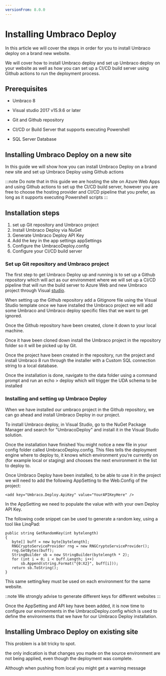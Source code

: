 ```yaml
---
versionFrom: 8.0.0
---
```


# Installing Umbraco Deploy

In this article we will cover the steps in order for you to install Umbraco deploy on a brand new website.

We will cover how to install Umbraco deploy and set up Umbraco deploy on your website as well as how you can set up a CI/CD build server using Github actions to run the deployment process.

## Prerequisites

* Umbraco 8

* Visual studio 2017 v15.9.6 or later

* Git and Github repository

* CI/CD or Build Server that supports executing Powershell

* SQL Server Database

## Installing Umbraco Deploy on a new site

In this guide we will show how you can install Umbraco Deploy on a brand new site and set up Umbraco Deploy using Github actions

:::note
Do note that in this guide we are hosting the site on Azure Web Apps and using Github actions to set up the CI/CD build server, however you are free to choose the hosting provider and CI/CD pipeline that you prefer,
as long as it supports executing Powershell scripts
:::

## Installation steps

1. set up Git repository and Umbraco project
2. Install Umbraco Deploy via NuGet
3. Generate Umbraco Deploy API Key
4. Add the key in the app settings appSettings
5. Configure the UmbracoDeploy.config
6. Configure your CI/CD build server

### Set up Git repository and Umbraco project

The first step to get Umbraco Deploy up and running is to set up a  Github repository which will act as our environment where we will set up a CI/CD pipeline that will run the build server to Azure Web and new Umbraco project through Visual [studio](https://our.umbraco.com/documentation/Getting-Started/Setup/Install/install-umbraco-with-nuget).

When setting up the Github repository add a Gitignore file using the Visual Studio template once we have installed the Umbraco project we will add some Umbraco and Umbraco deploy specific files that we want to get ignored.

Once the Github repository have been created, clone it down to your local machine.

Once it have been cloned down install the Umbraco project in the repository folder so it will be picked up by Git.

Once the project have been created in the repository, run the project and install Umbraco 8 run through the installer with a Custom SQL connection string to a local database.

Once the installation is done, navigate to the data folder using a command prompt and run an echo > deploy which will trigger the UDA schema to be installed

### Installing and setting up Umbraco Deploy

When we have installed our umbraco project in the Github repository, we can go ahead and install Umbraco Deploy in our project.

To install Umbraco deploy, in Visual Studio, go to the NuGet Package Manager and search for "UmbracoDeploy" and install it in the Visual Studio solution.

Once the installation have finished You might notice a new file in your config folder called UmbracoDeploy.config. This files tells the deployment engine where to deploy to, it knows which environment you’re currently on (for example local or staging) and chooses the next environment in the list to deploy to.

Once Umbraco Deploy have been installed, to be able to use it in the project we will need to add the following AppSetting to the Web.Config of the project:

```
<add key="Umbraco.Deploy.ApiKey" value="YourAPIKeyHere" /> 
```

In the AppSetting we need to populate the value with with your own Deploy API Key.

The following code snippet can be used to generate a random key, using a tool like LinqPad:
```
public string GetRandomKey(int bytelength)
{
   byte[] buff = new byte[bytelength];
   RNGCryptoServiceProvider rng = new RNGCryptoServiceProvider();
   rng.GetBytes(buff);
   StringBuilder sb = new StringBuilder(bytelength * 2);
   for (int i = 0; i < buff.Length; i++)
       sb.Append(string.Format("{0:X2}", buff[i]));
   return sb.ToString();
}
```

This same setting/key must be used on each environment for the same website.

::note
We strongly advise to generate different keys for different websites
:::

Once the AppSetting and API key have been added, it is now time to configure our environments in the UmbracoDeploy.config which is used to define the environments that we have for our Umbraco Deploy installation.




## Installing Umbraco Deploy on existing site

<!--![clone dialog](images/umbraco-deploy-config.png)

**Note**: you’re free to update the “name” attribute to make it clearer in the interface where you’re deploying to. So if you want to name “Development” something like “The everything-goes area” then you can do that and it will be shown when deploying to that environment.
-->


This problem is a bit tricky to spot.

the only indication is that changes you made on the source environment are not being applied, even though the deployment was complete.

Although when pushing from local you might get a warning message